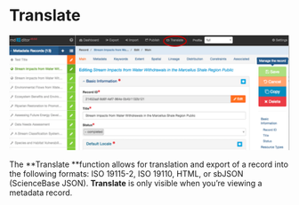 # Translate

![](/assets/TranslateScreenshot.png)

The **Translate **function allows for translation and export of a record into the following formats: ISO 19115-2, ISO 19110, HTML, or sbJSON \(ScienceBase JSON\). **Translate** is only visible when you’re viewing a metadata record.

